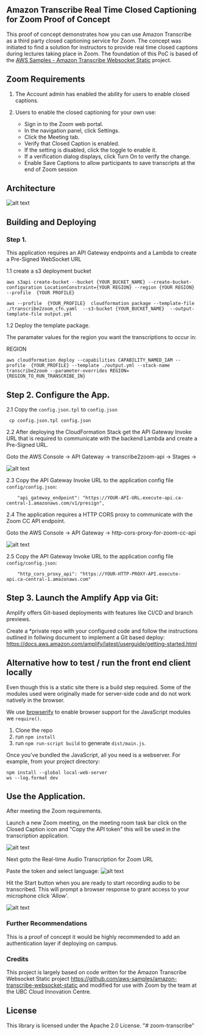 ## Amazon Transcribe Real Time Closed Captioning for Zoom Proof of Concept

This proof of concept demonstrates how you can use Amazon Transcribe as a third party closed captioning service for Zoom. The concept was initiated to find a solution for instructors to provide real time closed captions during lectures taking place in Zoom. The foundation of this PoC is based of the [AWS Samples - Amazon Transcribe Websocket Static](https://github.com/aws-samples/amazon-transcribe-websocket-static) project. 


## Zoom Requirements
1) The Account admin has enabled the ability for users to enable closed captions.

2) Users to enable the closed captioning for your own use:
    * Sign in to the Zoom web portal.
    * In the navigation panel, click Settings.
    * Click the Meeting tab.
    * Verify that Closed Caption is enabled.
    * If the setting is disabled, click the toggle to enable it. 
    * If a verification dialog displays, click Turn On to verify the change.
    * Enable Save Captions to allow participants to save transcripts at the end of Zoom session 

## Architecture

![alt text](images/transcribe-captions_final.png "Amazon Transcribe Closed Captioning for Zoom")


## Building and Deploying 

### Step 1.
This application requires an API Gateway endpoints and a Lambda to create a Pre-Signed WebSocket URL 

1.1 create a s3 deployment bucket
```
aws s3api create-bucket --bucket {YOUR_BUCKET_NAME} --create-bucket-configuration LocationConstraint={YOUR REGION} --region {YOUR REGION} --profile  {YOUR PROFILE}

```

```
aws --profile  {YOUR_PROFILE}  cloudformation package --template-file ./transcribe2zoom_cfn.yaml  --s3-bucket {YOUR_BUCKET_NAME}  --output-template-file output.yml

```

1.2 Deploy the template package.

The paramater values for the region you want the transcriptions to occur in:

REGION

```
aws cloudformation deploy --capabilities CAPABILITY_NAMED_IAM --profile  {YOUR_PROFILE} --template ./output.yml --stack-name transcribe2zoom --parameter-overrides REGION={REGION_TO_RUN_TRANSCRIBE_IN}
```

## Step 2. Configure the App.

2.1 Copy the `config.json.tpl` to `config.json`

```
 cp config.json.tpl config.json
```

2.2 After deploying the CloudFormation Stack get the API Gateway Invoke URL that is required to communicate with the backend Lambda and create a Pre-Signed URL.

Goto the AWS Console -> API Gateway -> transcribe2zoom-api -> Stages ->

![alt text](images/aws_apigateway_invokeurl.png "API Gateway Endpoint")

2.3 Copy the API Gateway Invoke URL to the application config file `config/config.json`:
```
    "api_gateway_endpoint": "https://YOUR-API-URL.execute-api.ca-central-1.amazonaws.com/v1/presign",
```

2.4 The application requires a HTTP CORS proxy to communicate with the Zoom CC API endpoint. 

Goto the AWS Console -> API Gateway -> http-cors-proxy-for-zoom-cc-api


![alt text](images/http_proxy_screen_shot.png "HTTP CORS Proxy API")

2.5 Copy the API Gateway Invoke URL to the application config file `config/config.json`:

```
    "http_cors_proxy_api": "https://YOUR-HTTP-PROXY-API.execute-api.ca-central-1.amazonaws.com"
```

## Step 3. Launch the Amplify App via Git:

Amplify  offers Git-based deployments with features like CI/CD and branch previews.

Create a *private repo with your configured code and follow the instructions outlined in follwing document to implement a Git based deploy: https://docs.aws.amazon.com/amplify/latest/userguide/getting-started.html 

## Alternative how to test / run the front end client locally 

Even though this is a static site there is a build step required. Some of the modules used were originally made for server-side code and do not work natively in the browser.

We use [browserify](https://github.com/browserify/browserify) to enable browser support for the JavaScript modules we `require()`.

1. Clone the repo
2. run `npm install`
3. run `npm run-script build` to generate `dist/main.js`.

Once you've bundled the JavaScript, all you need is a webserver. For example, from your project directory: 

```
npm install --global local-web-server
ws --log.format dev
```

## Use the Application. 

After meeting the Zoom requirements. 

Launch a new Zoom meeting, on the meeting room task bar click on the Closed Caption icon and "Copy the API token" this will be used in the transcription application.


![alt text](images/zoom_enable_cc.png "Use a 3rd party CC service")

Next goto the Real-time Audio Transcription for Zoom URL

Paste the token and select language:
![alt text](images/zoom_paste_token.png "Paste Zoom token")


Hit the Start button when you are ready to start recording audio to be transcribed. This will prompt a browser response to grant access to your microphone click 'Allow'.

![alt text](images/allow_microphone_access.png "Allow Microphone Access")

### Further Recommendations

This is a proof of concept it would be highly recommended to add an authentication layer if deploying on campus.  

### Credits

This project is largely based on code written for the Amazon Transcribe Websocket Static project https://github.com/aws-samples/amazon-transcribe-websocket-static  and modified for use with Zoom by the team at the UBC Cloud Innovation Centre. 

## License

This library is licensed under the Apache 2.0 License. 
"# zoom-transcribe" 
